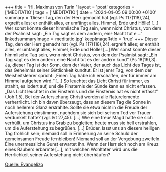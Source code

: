 +++
title = 'Hl. Maximus von Turin  '
layout = 'post'
categories = ['MEDITATIO']
tags = ['MEDITATIO']
date = '2024-04-05 09:00:00 +0100'
summary = 'Dieser Tag, den der Herr gemacht hat (vgl. Ps 117(118),24), ergreift alles; er enthält alles, er umfängt alles, Himmel, Erde und Hölle! [...] Wer sonst könnte dieser himmlische Tag sein, wenn nicht Christus, von dem der Psalmist sagt: „Ein Tag sagt es dem andern, eine Nacht tut e....'
linkedsummaryImage = 'meditatio.jpg'
keepImageRatio = 'true'
+++
Dieser Tag, den der Herr gemacht hat (vgl. Ps 117(118),24), ergreift alles; er enthält alles, er umfängt alles, Himmel, Erde und Hölle! [...] Wer sonst könnte dieser himmlische Tag sein, wenn nicht Christus, von dem der Psalmist sagt: „Ein Tag sagt es dem andern, eine Nacht tut es der andern kund“ (Ps 18(19),3).<!--more--> Ja, dieser Tag ist der Sohn, dem der Vater, der auch das Licht des Tages ist, das Geheimnis seiner Göttlichkeit kundtut. Er ist jener Tag, von dem der Weisheitslehrer spricht: „Einen Tag habe ich erschaffen, der für immer am Himmel aufgehen wird.“ [...] So leuchtet das Licht Christi für immer, es strahlt, es lodert auf, und die Finsternis der Sünde kann es nicht erfassen. „Das Licht leuchtet in der Finsternis und die Finsternis hat es nicht erfasst“ (Joh 1,5).
Bei der Auferstehung Christi werden alle Naturelemente verherrlicht. Ich bin davon überzeugt, dass an diesem Tag die Sonne in noch hellerem Glanz erstrahlte. Sollte sie etwa nicht in die Freude der Auferstehung einstimmen, nachdem sie sich bei seinem Tod vor Trauer verdunkelt hatte? (vgl. Mt 27,45). [...] Wie eine treue Magd hatte sie sich verhüllt, um Christus ins Grab zu begleiten; heute muss sie hell erstrahlen, um die Auferstehung zu begrüßen. [...] Brüder, lasst uns an diesem heiligen Tag fröhlich sein; niemand soll in Erinnerung an seine Schuld der gemeinsamen Freude fernbleiben! Niemand soll an der Vergebung zweifeln. Eine unermessliche Gunst erwartet ihn. Wenn der Herr sich noch am Kreuz eines Räubers erbarmte [...], mit welchen Wohltaten wird uns die Herrlichkeit seiner Auferstehung nicht überhäufen?


[Quelle: Evangelizo](https://evangeliumtagfuertag.org/DE/gospel)
